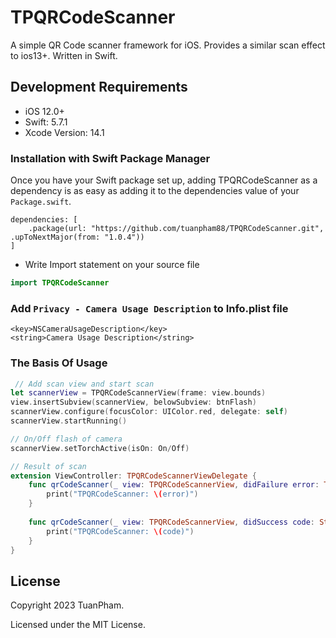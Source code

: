 # TPQRCodeScanner

A simple QR Code scanner framework for iOS. Provides a similar scan effect to ios13+. Written in Swift.

## Development Requirements
- iOS 12.0+
- Swift: 5.7.1
- Xcode Version: 14.1

### Installation with Swift Package Manager

Once you have your Swift package set up, adding TPQRCodeScanner as a dependency is as easy as adding it to the dependencies value of your <code>Package.swift</code>.
```
dependencies: [
    .package(url: "https://github.com/tuanpham88/TPQRCodeScanner.git", .upToNextMajor(from: "1.0.4"))
]
```

- Write Import statement on your source file
```swift
import TPQRCodeScanner
```
### Add `Privacy - Camera Usage Description` to Info.plist file
```
<key>NSCameraUsageDescription</key>
<string>Camera Usage Description</string>

```

### The Basis Of Usage

```swift
 // Add scan view and start scan
let scannerView = TPQRCodeScannerView(frame: view.bounds)
view.insertSubview(scannerView, belowSubview: btnFlash)
scannerView.configure(focusColor: UIColor.red, delegate: self)
scannerView.startRunning()

// On/Off flash of camera
scannerView.setTorchActive(isOn: On/Off)

// Result of scan 
extension ViewController: TPQRCodeScannerViewDelegate {
    func qrCodeScanner(_ view: TPQRCodeScannerView, didFailure error: TPQRCodeScannerError) {
        print("TPQRCodeScanner: \(error)")
    }
    
    func qrCodeScanner(_ view: TPQRCodeScannerView, didSuccess code: String){
        print("TPQRCodeScanner: \(code)")
    }
}
```

## License

Copyright 2023 TuanPham.

Licensed under the MIT License.
